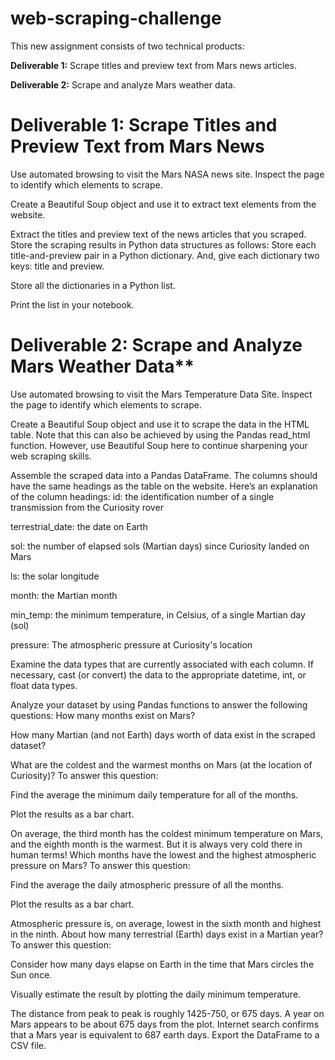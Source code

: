 # web-scraping-challenge

This new assignment consists of two technical products:

**Deliverable 1:** Scrape titles and preview text from Mars news articles.

**Deliverable 2:** Scrape and analyze Mars weather data.

# Deliverable 1: Scrape Titles and Preview Text from Mars News
Use automated browsing to visit the Mars NASA news site. Inspect the page to identify which elements to scrape.
  

Create a Beautiful Soup object and use it to extract text elements from the website.
  
Extract the titles and preview text of the news articles that you scraped. Store the scraping results in Python data structures as follows:
Store each title-and-preview pair in a Python dictionary. And, give each dictionary two keys: title and preview.

Store all the dictionaries in a Python list.
  

Print the list in your notebook.
  

  
# Deliverable 2: Scrape and Analyze Mars Weather Data**
  
Use automated browsing to visit the Mars Temperature Data Site. Inspect the page to identify which elements to scrape.
  

Create a Beautiful Soup object and use it to scrape the data in the HTML table. Note that this can also be achieved by using the Pandas read_html function. However, use Beautiful Soup here to continue sharpening your web scraping skills.
  

Assemble the scraped data into a Pandas DataFrame. The columns should have the same headings as the table on the website. Here’s an explanation of the column headings:
id: the identification number of a single transmission from the Curiosity rover

terrestrial_date: the date on Earth
  
sol: the number of elapsed sols (Martian days) since Curiosity landed on Mars
  
ls: the solar longitude
  
month: the Martian month
  
min_temp: the minimum temperature, in Celsius, of a single Martian day (sol)
  
pressure: The atmospheric pressure at Curiosity's location
    

Examine the data types that are currently associated with each column. If necessary, cast (or convert) the data to the appropriate datetime, int, or float data types.
  
Analyze your dataset by using Pandas functions to answer the following questions:
How many months exist on Mars?
  
How many Martian (and not Earth) days worth of data exist in the scraped dataset?
    

What are the coldest and the warmest months on Mars (at the location of Curiosity)? To answer this question:

Find the average the minimum daily temperature for all of the months.
  

Plot the results as a bar chart.
  

On average, the third month has the coldest minimum temperature on Mars, and the eighth month is the warmest. But it is always very cold there in human terms!
Which months have the lowest and the highest atmospheric pressure on Mars? To answer this question:

Find the average the daily atmospheric pressure of all the months.
  

Plot the results as a bar chart.
  
Atmospheric pressure is, on average, lowest in the sixth month and highest in the ninth.
About how many terrestrial (Earth) days exist in a Martian year? To answer this question:

Consider how many days elapse on Earth in the time that Mars circles the Sun once.

Visually estimate the result by plotting the daily minimum temperature.

  

The distance from peak to peak is roughly 1425-750, or 675 days. A year on Mars appears to be about 675 days from the plot. Internet search confirms that a Mars year is equivalent to 687 earth days.
Export the DataFrame to a CSV file.
  


